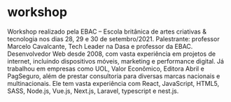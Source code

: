# workshop
Workshop realizado pela EBAC – Escola britânica de artes criativas & tecnologia nos dias 28, 29 e 30 de setembro/2021.
Palestrante: professor Marcelo Cavalcante, Tech Leader na Dasa e professor da EBAC. Desenvolvedor Web desde 2008, com vasta experiência em projetos de internet, incluindo dispositivos móveis, marketing e performance digital. Já trabalhou em empresas como UOL, Valor Econômico, Editora Abril e PagSeguro, além de prestar consultoria para diversas marcas nacionais e multinacionais. Ele tem vasta experiência com React, JavaScript, HTML5, SASS, Node.js, Vue.js, Next.js, Laravel, typescript e nest.js.
